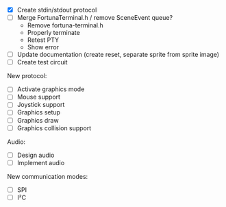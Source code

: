 - [x] Create stdin/stdout protocol
- [ ] Merge FortunaTerminal.h / remove SceneEvent queue?
  - Remove fortuna-terminal.h
  - Properly terminate
  - Retest PTY
  - Show error
- [ ] Update documentation (create reset, separate sprite from sprite image)
- [ ] Create test circuit

New protocol:
  - [ ] Activate graphics mode
  - [ ] Mouse support
  - [ ] Joystick support
  - [ ] Graphics setup
  - [ ] Graphics draw
  - [ ] Graphics collision support

Audio:
  - [ ] Design audio
  - [ ] Implement audio

New communication modes:
  - [ ] SPI
  - [ ] I²C